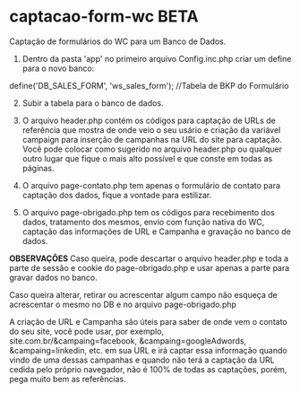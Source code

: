# captacao-form-wc BETA
Captação de formulários do WC para um Banco de Dados.

1. Dentro da pasta 'app' no primeiro arquivo Config.inc.php criar um define para o novo banco:

define('DB_SALES_FORM', 'ws_sales_form'); //Tabela de BKP do Formulário

2. Subir a tabela para o banco de dados.

3. O arquivo header.php contém os códigos para captação de URLs de referência que mostra de onde veio o seu usário e criação da variável campaign para inserção de campanhas na URL do site para captação. Você pode colocar como sugerido no arquivo header.php ou qualquer outro lugar que fique o mais alto possível e que conste em todas as páginas.

4. O arquivo page-contato.php tem apenas o formulário de contato para captação dos dados, fique a vontade para estilizar.

5. O arquivo page-obrigado.php tem os códigos para recebimento dos dados, tratamento dos mesmos, envio com função nativa do WC, captação das informações de URL e Campanha e gravação no banco de dados.

__OBSERVAÇÕES__
Caso queira, pode descartar o arquivo header.php e toda a parte de sessão e cookie do page-obrigado.php e usar apenas a parte para gravar dados no banco.

Caso queira alterar, retirar ou acrescentar algum campo não esqueça de acrescentar o mesmo no DB e no arquivo page-obrigado.php

A criação de URL e Campanha são úteis para saber de onde vem o contato do seu site, você pode usar, por exemplo, site.com.br/&campaing=facebook, &campaing=googleAdwords, &campaing=linkedin, etc. em sua URL e irá captar essa informação quando vindo de uma dessas campanhas e quando não terá a captação da URL cedida pelo próprio navegador, não é 100% de todas as captações, porém, pega muito bem as referências.
